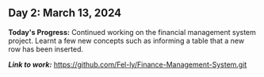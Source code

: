   ## Day 2: March 13, 2024
  
__Today's Progress:__ Continued working on the financial management system project.  Learnt a few new concepts such as informing a table that a new row has been inserted.


___Link to work:___ https://github.com/Fel-ly/Finance-Management-System.git
